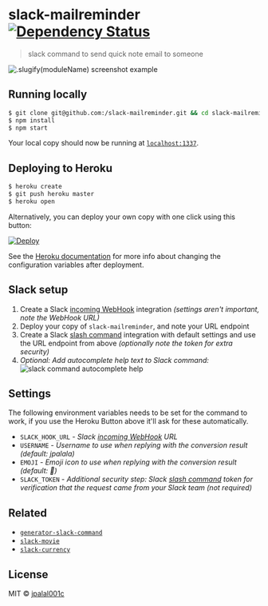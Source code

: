 # slack-mailreminder [![Dependency Status](http://img.shields.io/gemnasium//slack-mailreminder.svg?style=flat-square)](https://gemnasium.com//slack-mailreminder)
> slack command to send quick note email to someone


![.slugify(moduleName) screenshot example](screenshot.png)


## Running locally
```sh
$ git clone git@github.com:/slack-mailreminder.git && cd slack-mailreminder
$ npm install
$ npm start
```

Your local copy should now be running at [`localhost:1337`](http://localhost:1337).


## Deploying to Heroku
```sh
$ heroku create
$ git push heroku master
$ heroku open
```

Alternatively, you can deploy your own copy with one click using this button:

[![Deploy](https://www.herokucdn.com/deploy/button.svg)](https://heroku.com/deploy?template=https://github.com//slack-mailreminder)

See the [Heroku documentation](https://devcenter.heroku.com/articles/config-vars) for more info about changing the configuration variables after deployment.


## Slack setup
1. Create a Slack [incoming WebHook][slack-webhook] integration *(settings aren't important, note the WebHook URL)*
2. Deploy your copy of `slack-mailreminder`, and note your URL endpoint
3. Create a Slack [slash command][slack-command] integration with default settings and use the URL endpoint from above *(optionally note the token for extra security)*
4. *Optional: Add autocomplete help text to Slack command:*
  ![slack command autocomplete help](slack-autocomplete.png)


## Settings
The following environment variables needs to be set for the command to work, if you use the Heroku Button above it'll ask for these automatically.

- `SLACK_HOOK_URL` - *Slack [incoming WebHook][slack-webhook] URL*
- `USERNAME` - *Username to use when replying with the conversion result (default: jpalala)*
- `EMOJI` - *Emoji icon to use when replying with the conversion result (default: :email:)*
- `SLACK_TOKEN` - *Additional security step: Slack [slash command][slack-command] token for verification that the request came from your Slack team (not required)*


## Related
- [`generator-slack-command`](https://github.com/matiassingers/generator-slack-command)
- [`slack-movie`](https://github.com/matiassingers/slack-movie)
- [`slack-currency`](https://github.com/matiassingers/slack-currency)


## License

MIT © [jpalal001c](https://github.com/)

[slack-webhook]: https://my.slack.com/services/new/incoming-webhook/
[slack-command]: https://my.slack.com/services/new/slash-commands
